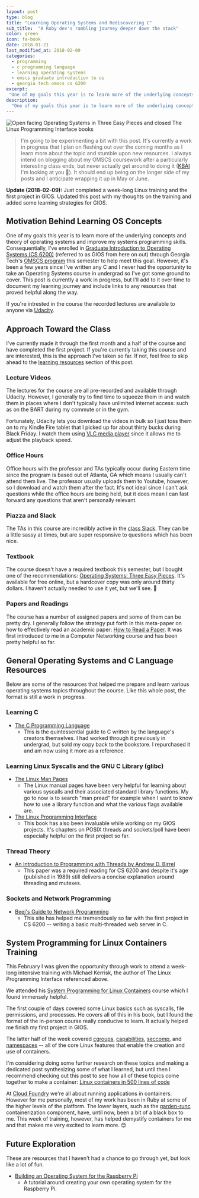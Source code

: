 ```yaml
---
layout: post
type: blog
title: "Learning Operating Systems and Rediscovering C"
sub_title:  "A Ruby dev's rambling journey deeper down the stack"
color: green
icon: fa-book
date: 2018-01-21
last_modified_at: 2018-02-09
categories:
  - programming
  - c programming language
  - learning operating systems
  - omscs graduate introduction to os
  - georgia tech omscs cs 6200
excerpt:
 "One of my goals this year is to learn more of the underlying concepts and theory of operating systems and improve my systems programming skills. Consequentially, I've enrolled in Graduate Introduction to Operating Systems through Georgia Tech this semester to help meet this goal. However, it's been a few years since I've written any C and I never had the opportunity to take an Operating Systems course in undergrad so I've got some ground to cover. This post is currently a work in progress, but I'll add to it over time to document my learning journey and include links to any resources that proved helpful along the way."
description:
  "One of my goals this year is to learn more of the underlying concepts and theory of operating systems and improve my systems programming skills. Consequentially, I've enrolled in Graduate Introduction to Operating Systems through Georgia Tech this semester to help meet this goal. However, it's been a few years since I've written any C and I never had the opportunity to take an Operating Systems course in undergrad so I've got some ground to cover. This post is currently a work in progress, but I'll add to it over time to document my learning journey and include links to any resources that proved helpful along the way."
---
```


<div>
<img src="https://s3.amazonaws.com/images.downey.io/blog/learning-operating-systems.jpg" alt="Open facing Operating Systems in Three Easy Pieces and closed The Linux Programming Interface books">
</div>

> I'm going to be experimenting a bit with this post. It's currently a work in progress that I plan on fleshing out over the coming months as I learn more about the topic and stumble upon new resources. I always intend on blogging about my OMSCS coursework after a particularly interesting class ends, but never actually get around to doing it ([KBAI](https://www.omscs.gatech.edu/cs-7637-knowledge-based-artificial-intelligence-cognitive-systems) I'm looking at you 👀). It should end up being on the longer side of my posts and I anticipate wrapping it up in May or June.

**Update (2018-02-09):** Just completed a week-long Linux training and the first project in GIOS. Updated this post with my thoughts on the training and added some learning strategies for GIOS.

## Motivation Behind Learning OS Concepts

One of my goals this year is to learn more of the underlying concepts and theory of operating systems and improve my systems programming skills. Consequentially, I've enrolled in [Graduate Introduction to Operating Systems (CS 6200)](https://www.omscs.gatech.edu/cs-8803-introduction-operating-systems) (referred to as GIOS from here on out) through Georgia Tech's [OMSCS program](https://www.omscs.gatech.edu/) this semester to help meet this goal. However, it's been a few years since I've written any C and I never had the opportunity to take an Operating Systems course in undergrad so I've got some ground to cover. This post is currently a work in progress, but I'll add to it over time to document my learning journey and include links to any resources that proved helpful along the way.

If you're intrested in the course the recorded lectures are available to anyone via [Udacity](https://classroom.udacity.com/courses/ud923).

## Approach Toward the Class
I've currently made it through the first month and a half of the course and have completed the first project. If you're currently taking this course and are interested, this is the approach I've taken so far. If not, feel free to skip ahead to the [learning resources](#general-operating-systems-and-c-language-resources) section of this post.

### Lecture Videos
The lectures for the course are all pre-recorded and available through Udacity. However, I generally try to find time to squeeze them in and watch them in places where I don't typically have unlimited internet access: such as on the BART during my commute or in the gym.

Fortunately, Udacity lets you download the videos in bulk so I just toss them on to my Kindle Fire tablet that I picked up for about thirty bucks during Black Friday. I watch them using [VLC media player](https://www.videolan.org/vlc/index.html) since it allows me to adjust the playback speed.

### Office Hours
Office hours with the professor and TAs typically occur during Eastern time since the program is based out of Atlanta, GA which means I usually can't attend them live. The professor usually uploads them to Youtube, however, so I download and watch them after the fact. It's not ideal since I can't ask questions while the office hours are being held, but it does mean I can fast forward any questions that aren't personally relevant.

### Piazza and Slack
The TAs in this course are incredibly active in the [class Slack](https://omscs6200.slack.com/messages/C6KPYD8AK/). They can be a little sassy at times, but are super responsive to questions which has been nice.

### Textbook
The course doesn't have a required textbook this semester, but I bought one of the recommendations: [Operating Systems: Three Easy Pieces](http://pages.cs.wisc.edu/~remzi/OSTEP/). It's available for free online, but a hardcover copy was only around thirty dollars. I haven't actually needed to use it yet, but we'll see. 😬

### Papers and Readings
The course has a number of assigned papers and some of them can be pretty dry. I generally follow the strategy put forth in this meta-paper on how to effectively read an academic paper: [How to Read a Paper](https://blizzard.cs.uwaterloo.ca/keshav/home/Papers/data/07/paper-reading.pdf). It was first introduced to me in a Computer Networking course and has been pretty helpful so far.

## General Operating Systems and C Language Resources
Below are some of the resources that helped me prepare and learn various operating systems topics throughout the course. Like this whole post, the format is still a work in progress.

### Learning C
* [The C Programming Language](https://www.amazon.com/Programming-Language-2nd-Brian-Kernighan/dp/0131103628/ref=as_li_ss_tl?_encoding=UTF8&me=&linkCode=ll1&tag=15ab7a4c1c94-20&linkId=0a592b1eb4128f1035ce9a79d92edead)
  * This is the quintessential guide to C written by the language's creators themselves. I had worked through it previously in undergrad, but sold my copy back to the bookstore. I repurchased it and am now using it more as a reference.

### Learning Linux Syscalls and the GNU C Library (glibc)
* [The Linux Man Pages](http://man7.org/linux/man-pages/)
  * The Linux manual pages have been very helpful for learning about various syscalls and their associated standard library functions. My go to now is to search "man pread" for example when I want to know how to use a library function and what the various flags available are.
* [The Linux Programming Interface](http://amzn.to/2FVV4FR)
  * This book has also been invaluable while working on my GIOS projects. It's chapters on POSIX threads and sockets/poll have been especially helpful on the first project so far.

### Thread Theory
* [An Introduction to Programming with Threads by Andrew D. Birrel](https://birrell.org/andrew/papers/035-Threads.pdf)
  * This paper was a required reading for CS 6200 and despite it's age (published in 1989) still delivers a concise explanation around threading and mutexes.

### Sockets and Network Programming
* [Beej's Guide to Network Programming](http://beej.us/guide/bgnet/)
  * This site has helped me tremendously so far with the first project in CS 6200 -- writing a basic multi-threaded web server in C.

## System Programming for Linux Containers Training
This February I was given the opportunity through work to attend a week-long intensive training with Michael Kerrisk, the author of The Linux Programming Interface referenced above.

We attended his [System Programming for Linux Containers](http://man7.org/training/sys_prog_lxcon/index.html) course which I found immensely helpful.

The first couple of days covered some Linux basics such as syscalls, file permissions, and processes. He covers all of this in his book, but I found the format of the in-person course really conducive to learn. It actually helped me finish my first project in GIOS.

The latter half of the week covered [cgroups](https://en.wikipedia.org/wiki/Cgroups), [capabilities](http://man7.org/linux/man-pages/man7/capabilities.7.html), [seccomp](https://en.wikipedia.org/wiki/Seccomp), and [namespaces](https://en.wikipedia.org/wiki/Linux_namespaces) -- all of the core Linux features that enable the creation and use of containers.

I'm considering doing some further research on these topics and making a dedicated post synthesizing some of what I learned, but until then I recommend checking out this post to see how all of these topics come together to make a container: [Linux containers in 500 lines of code](https://blog.lizzie.io/linux-containers-in-500-loc.html)

At [Cloud Foundry](https://www.cloudfoundry.org/) we're all about running applications in containers. However for me personally, most of my work has been in Ruby at some of the higher levels of the platform. The lower layers, such as the [garden-runc](https://docs.cloudfoundry.org/concepts/architecture/garden.html#garden-runc) containerization component, have, until now, been a bit of a black box to me. This week of training, however, has helped demystify containers for me and that makes me very excited to learn more. 😊

## Future Exploration
These are resources that I haven't had a chance to go through yet, but look like a lot of fun.
* [Building an Operating System for the Raspberry Pi](https://jsandler18.github.io/)
  * A tutorial around creating your own operating system for the Raspberry Pi.
